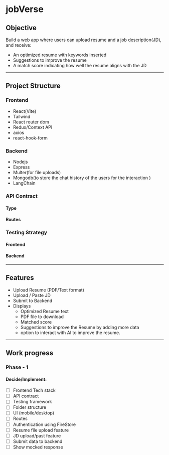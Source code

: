 # jobVerse


## Objective
Build a web app where users can upload resume and a job description(JD), and receive:
- An optimized resume with keywords inserted
- Suggestions to improve the resume
- A match score indicating how well the resume aligns with the JD
***
## Project Structure

### Frontend
* React(Vite)
* Tailwind
* React router dom 
* Redux/Context API
* axios
* react-hook-form 

### Backend
* Nodejs
* Express
* Multer(for file uploads)
* Mongodb(to store the chat history of the users for the interaction  )
* LangChain

### API Contract
#### Type
#### Routes

### Testing Strategy
#### Frontend

#### Backend

***
## Features
- Upload Resume (PDF/Text format)
- Upload / Paste JD
- Submit to Backend
- Displays 
    - Optimized Resume text
    - PDF file to download
    - Matched score
    - Suggestions to improve the Resume by adding more data
    - option to interact with AI to improve the resume.

---

## Work progress

### Phase - 1
#### Decide/Implement:
- [ ] Frontend Tech stack
- [ ] API contract
- [ ] Testing framework
- [ ] Folder structure
- [ ] UI (mobile/desktop)
- [ ] Routes 
- [ ] Authentication using FireStore
- [ ] Resume file upload feature
- [ ] JD upload/past feature
- [ ] Submit data to backend 
- [ ] Show mocked response  
